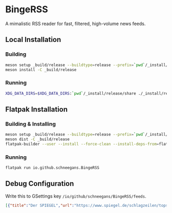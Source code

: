 <!--
SPDX-FileCopyrightText: Simon Schneegans <code@simonschneegans.de>
SPDX-License-Identifier: CC-BY-4.0
-->

# BingeRSS

A mimalistic RSS reader for fast, filtered, high-volume news feeds.

## Local Installation

### Building

```bash
meson setup _build/release --buildtype=release --prefix=`pwd`/_install/release
meson install -C _build/release
```

### Running

```bash
XDG_DATA_DIRS=$XDG_DATA_DIRS:`pwd`/_install/release/share ./_install/release/bin/binge-rss
```

## Flatpak Installation

### Building & Installing

```bash
meson setup _build/release --buildtype=release --prefix=`pwd`/_install/release
meson dist -C _build/release
flatpak-builder --user --install --force-clean --install-deps-from=flathub _repo tools/io.github.schneegans.BingeRSS.json
```

### Running

```bash
flatpak run io.github.schneegans.BingeRSS
```

## Debug Configuration

Write this to GSettings key `/io/github/schneegans/BingeRSS/feeds`.

```json
[{"title":"Der SPIEGEL","url":"https://www.spiegel.de/schlagzeilen/tops/index.rss","viewed":"2022-10-09 16:06:14 UTC","filter":[]},{"title":"Unixporn","url":"http://reddit.com/r/unixporn/new/.rss?sort=new","viewed":"2022-10-09 16:06:14 UTC","filter":[]},{"title":"Forschung Aktuell","url":"https://www.deutschlandfunk.de/forschung-aktuell-104.xml","viewed":"2022-10-09 16:06:14 UTC","filter":[]},{"title":"Linux","url":"http://reddit.com/r/linux/new/.rss?sort=new","viewed":"2022-10-09 16:06:14 UTC","filter":[]},{"title":"GNOME","url":"http://reddit.com/r/gnome/new/.rss?sort=new","viewed":"2022-10-09 16:06:14 UTC","filter":[]},{"title":"OMG Ubuntu","url":"https://omgubuntu.co.uk/feed","viewed":"2022-10-09 16:06:14 UTC","filter":[]},{"title":"Blendernation","url":"https://www.blendernation.com/feed/","viewed":"2022-10-09 16:06:14 UTC","filter":[]},{"title":"The Verge","url":"https://www.theverge.com/rss/index.xml","viewed":"2022-10-09 16:06:14 UTC","filter":[]},{"title":"Ars Technica","url":"https://feeds.arstechnica.com/arstechnica/features","viewed":"2022-10-09 16:06:14 UTC","filter":[]},{"title":"Hacker News","url":"https://news.ycombinator.com/rss","viewed":"2022-10-09 16:06:14 UTC","filter":[]},{"title":"Vulnerabilities","url":"https://nvd.nist.gov/feeds/xml/cve/misc/nvd-rss-analyzed.xml","viewed":"2022-10-09 16:06:14 UTC","filter":[]}]
```